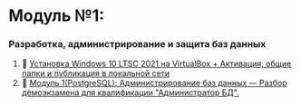# Модуль №1:
### Разработка, администрирование и защита баз данных

1. 📝 [Установка Windows 10 LTSC 2021 на VirtualBox + Активация, общие папки и публикация в локальной сети](https://vk.com/wall-230229655_2)
2. 📝 [Модуль 1(PostgreSQL): Администрирование баз данных — Разбор демоэкзамена для квалификации "Администратор БД".](https://vk.com/wall-230229655_9)

